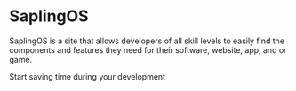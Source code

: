 # SaplingOS
SaplingOS is a site that allows developers of all skill levels to easily find the components and features they need for their software, website, app, and or game.

Start saving time during your development 
